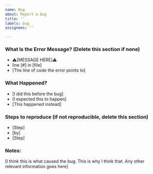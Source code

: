 ```yaml
---
name: Bug
about: Report a bug
title: ''
labels: bug
assignees: ''

---
```


### What Is the Error Message? (Delete this section if none)
- ⚠️[MESSAGE HERE]⚠️
- line [#] in [file]
- [The line of code the error points to]

### What Happened?
- [I did this before the bug]
- [I expected this to happen]
- [This happened instead]

### Steps to reproduce (if not reproducible, delete this section)
- [Step]
- [by]
- [Step]

### Notes:
[I think this is what caused the bug. This is why I think that. Any other relevant information goes here]
